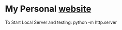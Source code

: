 # My Personal [website](https://vyasaarsh.github.io/)

To Start Local Server and testing: python -m http.server
